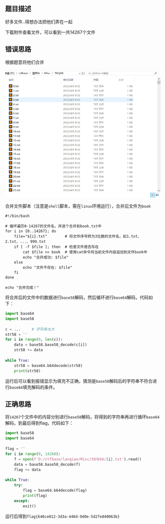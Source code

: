 ## 题目描述

好多文件..得想办法把他们弄在一起

下载附件查看文件，可以看到一共14267个文件

## 错误思路

根据题意将他们合并

![image-20240220160532305](./img/58%E4%B8%8E64/image-20240220160532305.png)

合并文件脚本（注意是`shell`脚本，需在`linux`环境运行），合并后文件为`book`

```shell
#!/bin/bash

# 循环遍历0-14267的文件名，并逐个合并到book.txt中
for i in {0..14267}; do
    file="${i}.txt"        # 将文件序号转为3位数的文件名，如1.txt、2.txt、...、999.txt
    if [ -f $file ]; then  # 检查文件是否存在
        cat $file >> book  # 使用cat命令将当前文件内容追加到文件book中
        echo "合并成功: $file"
    else
        echo "文件不存在: $file"
    fi
done

echo "合并完成！"

```



将合并后的文件中的数据进行`base58`解码，然后循环进行`base64`解码，代码如下：

```python
import base64
import base58

c = ...		# 字符串太大
str58 = ''
for i in range(0, len(c)):
    data = base58.base58_decode(c[i])
    str58 += data

while True:
    str58 = base64.b64decode(str58)
    print(str58)

```

运行后可以看到报错显示为填充不正确，猜测是`base58`解码后的字符串不符合进行`base64`填充解码的条件。

## 正确思路

将`14267`个文件中的内容分别进行`base58`解码，将得到的字符串再进行循环`base64`解码，到最后得到flag，代码如下：

```python
import base58
import base64

flag = ''
for i in range(0, 14268):
    f = open(f'D:/ctfbase/lanqiao/Misc/58与64/{i}.txt').read()
    data = base58.base58_decode(f)
    flag += data

while True:
    try:
        flag = base64.b64decode(flag)
        print(flag)
    except:
        exit()
```

运行后得到`flag{640ce012-3d3a-446d-9d0e-5d2fe840063b}`

